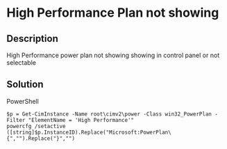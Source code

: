 # High Performance Plan not showing

## Description
High Performance power plan not showing showing in control panel or not selectable

## Solution
PowerShell
```
$p = Get-CimInstance -Name root\cimv2\power -Class win32_PowerPlan -Filter "ElementName = 'High Performance'"      
powercfg /setactive ([string]$p.InstanceID).Replace("Microsoft:PowerPlan\{","").Replace("}","")
```
